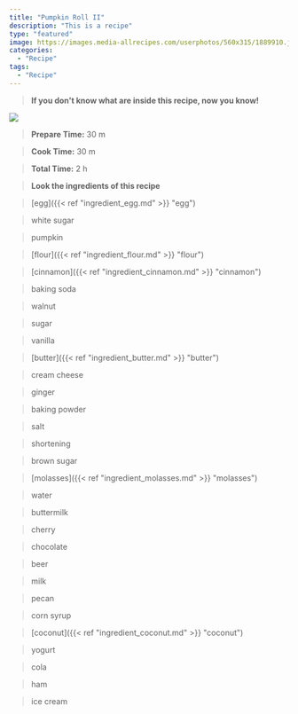 ```yaml
---
title: "Pumpkin Roll II"
description: "This is a recipe"
type: "featured"
image: https://images.media-allrecipes.com/userphotos/560x315/1889910.jpg
categories: 
  - "Recipe"
tags: 
  - "Recipe"
---
```



>**If you don't know what are inside this recipe, now you know!**

![](../images/Recipes-Banner.jpg)
> **Prepare Time:** 30 m


> **Cook Time:** 30 m


> **Total Time:** 2 h

> **Look the ingredients of this recipe**

> [egg]({{< ref "ingredient_egg.md" >}} "egg")

> white sugar

> pumpkin

> [flour]({{< ref "ingredient_flour.md" >}} "flour")

> [cinnamon]({{< ref "ingredient_cinnamon.md" >}} "cinnamon")

> baking soda

> walnut

> sugar

> vanilla

> [butter]({{< ref "ingredient_butter.md" >}} "butter")

> cream cheese

> ginger

> baking powder

> salt

> shortening

> brown sugar

> [molasses]({{< ref "ingredient_molasses.md" >}} "molasses")

> water

> buttermilk

> cherry

> chocolate

> beer

> milk

> pecan

> corn syrup

> [coconut]({{< ref "ingredient_coconut.md" >}} "coconut")

> yogurt

> cola

> ham

> ice cream


